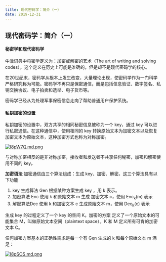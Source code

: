 ```yaml
---
title: 现代密码学：简介（一）
date: 2019-12-31
---
```


## 现代密码学：简介（一）



#### 秘密学和现代密码学

牛津词典中将密学定义为：加密或解密的艺术（The art of writing and solving codes）。这个定义在历史上可能是准确的，但是却不是现代密码学的核心。

在20世纪末，密码学从根本上发生改变，大量理论出现，使密码学作为一门科学严格研究称为可能。密码学不再只是保密通信，而是包括信息验证、数字签名、私钥交换协议、电子拍卖和选举、电子货币等。

密码学已经从为处理军事保密信息走向了帮助普通用户保护系统。



#### 私钥加密的设置

私钥加密的设置中，双方共享的相同秘密信息被称为一个 key，通过 key 可以进行私密通信。在这种通信中，使用相同的 key 转换原始文本为加密文本以及恢复加密文本为原始文本，这种加密方式也称为对称加密。

[![l8pW7Q.md.png](https://s2.ax1x.com/2019/12/31/l8pW7Q.md.png)](https://imgchr.com/i/l8pW7Q)


与对称加密相反的是非对称加密，接收者和发送者不共享任何秘密，加密和解密使用不同的 key。



**加密语法** 加密通信由三个算法组成：生成 key、加密、解密。这三个算法具有以下功能

1. key 生成算法 Gen 根据某种方案生成 key ，用 k 表示。
2. 加密算法 Enc 使用 k 和原始文本 m 生成 加密文本 c，使用 Enc<sub>k</sub>(m) 表示
3. 解密算法Dec 使用 k 和加密文本 c 生成原始文本 m，使用 Dec<sub>k</sub>(c) 表示


生成 key 的过程定义了一个 key 的空间 K。加密的方案 定义了一个原始文本的可能集合 M，叫做原始文本空间（plaintext space）。K 和 M 定义所有可肯的加密文本 C。

任何加密方案基本的正确性需求是每一个有 Gen 生成的 k 和每个原始文本 m 满足：

[![l8pSOS.md.png](https://s2.ax1x.com/2019/12/31/l8pSOS.md.png)](https://imgchr.com/i/l8pSOS)





